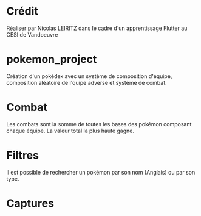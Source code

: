 # Crédit

Réaliser par Nicolas LEIRITZ dans le cadre d'un apprentissage Flutter au CESI de Vandoeuvre

# pokemon_project

Création d'un pokédex avec un système de composition d'équipe, composition aléatoire de l'quipe adverse et système de combat.

# Combat

Les combats sont la somme de toutes les bases des pokémon composant chaque équipe. La valeur total la plus haute gagne.

# Filtres

Il est possible de rechercher un pokémon par son nom (Anglais) ou par son type.

# Captures

